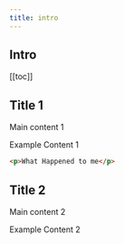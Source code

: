 ```yaml
---
title: intro
---
```



<Block>

## Intro

[[toc]]

</Block>


<!-- Main 1 -->

<Block>

## Title 1
Main content 1

<Example>

Example Content 1

```html
<p>What Happened to me</p>
```

</Example>

</Block>

<!-- Main 1 -->

<Block>

## Title 2
Main content 2

<Example>

Example Content 2

</Example>

</Block>

